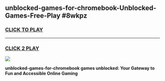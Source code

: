 
## unblocked-games-for-chromebook-Unblocked-Games-Free-Play #8wkpz
<h3>
<a href="https://us.freeplayer.one?title=unblocked-games-for-chromebook&ref=9M">CLICK TO PLAY</a></h3>
<hr>

<h3>
<a href="https://us.freeplayer.one?title=unblocked-games-for-chromebook&ref=9M">CLICK 2 PLAY</a>
  
</h3>

<a href="https://us.freeplayer.one?title=unblocked-games-for-chromebook&ref=9M"><img src="https://clearcache.store/games.png"></a>


**unblocked-games-for-chromebook games unblocked: Your Gateway to Fun and Accessible Online Gaming**
